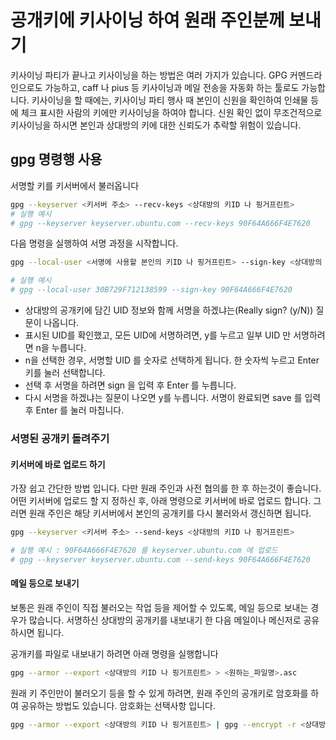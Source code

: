 # 공개키에 키사이닝 하여 원래 주인분께 보내기

키사이닝 파티가 끝나고 키사이닝을 하는 방법은 여러 가지가 있습니다. GPG 커멘드라인으로도 가능하고, caff 나 pius 등 키사이닝과 메일 전송을 자동화 하는 툴로도 가능합니다.
키사이닝을 할 때에는, 키사이닝 파티 행사 때 본인이 신원을 확인하여 인쇄물 등에 체크 표시한 사람의 키에만 키사이닝을 하여야 합니다.
신원 확인 없이 무조건적으로 키사이닝을 하시면 본인과 상대방의 키에 대한 신뢰도가 추락할 위험이 있습니다.

## gpg 명령행 사용

서명할 키를 키서버에서 불러옵니다
```bash
gpg --keyserver <키서버 주소> --recv-keys <상대방의 키ID 나 핑거프린트>
# 실행 예시
# gpg --keyserver keyserver.ubuntu.com --recv-keys 90F64A666F4E7620
```

다음 명령을 실행하여 서명 과정을 시작합니다.
```bash
gpg --local-user <서명에 사용할 본인의 키ID 나 핑거프린트> --sign-key <상대방의 키ID 나 핑거프린트>

# 실행 예시
# gpg --local-user 30B729F712138599 --sign-key 90F64A666F4E7620
```

- 상대방의 공개키에 담긴 UID 정보와 함께 서명을 하겠냐는(Really sign? (y/N)) 질문이 나옵니다.
- 표시된 UID를 확인했고, 모든 UID에 서명하려면, y를 누르고 일부 UID 만 서명하려면 n을 누릅니다.
- n을 선택한 경우, 서명할 UID 를 숫자로 선택하게 됩니다. 한 숫자씩 누르고 Enter 키를 눌러 선택합니다.
- 선택 후 서명을 하려면 sign 을 입력 후 Enter 를 누릅니다.
- 다시 서명을 하겠냐는 질문이 나오면 y를 누릅니다. 서명이 완료되면 save 를 입력 후 Enter 를 눌러 마칩니다.

### 서명된 공개키 돌려주기

#### 키서버에 바로 업로드 하기
가장 쉽고 간단한 방법 입니다. 다만 원래 주인과 사전 협의를 한 후 하는것이 좋습니다.
어떤 키서버에 업로드 할 지 정하신 후, 아래 명령으로 키서버에 바로 업로드 합니다.
그러면 원래 주인은 해당 키서버에서 본인의 공개키를 다시 불러와서 갱신하면 됩니다.

```bash
gpg --keyserver <키서버 주소> --send-keys <상대방의 키ID 나 핑거프린트>

# 실행 예시 : 90F64A666F4E7620 를 keyserver.ubuntu.com 에 업로드
# gpg --keyserver keyserver.ubuntu.com --send-keys 90F64A666F4E7620
```
#### 메일 등으로 보내기

보통은 원래 주인이 직접 불러오는 작업 등을 제어할 수 있도록, 메일 등으로 보내는 경우가 많습니다.
서명하신 상대방의 공개키를 내보내기 한 다음 메일이나 메신저로 공유하시면 됩니다.

공개키를 파일로 내보내기 하려면 아래 명령을 실행합니다
```bash
gpg --armor --export <상대방의 키ID 나 핑거프린트> > <원하는_파일명>.asc
```

원래 키 주인만이 불러오기 등을 할 수 있게 하려면, 원래 주인의 공개키로 암호화를 하여 공유하는 방법도 있습니다.
암호화는 선택사항 입니다.

```bash
gpg --armor --export <상대방의 키ID 나 핑거프린트> | gpg --encrypt -r <상대방의 키ID 나 핑거프린트> --armor --output <상대방의 키ID 나 핑거프린트>-signedBy-<본인의 키ID 나 핑거프린트>.asc
```
